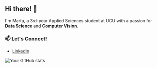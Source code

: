 ## Hi there! 👋
I'm Marta, a 3rd-year Applied Sciences student at UCU with a passion for **Data Science** and **Computer Vision**.

### 📫 Let's Connect!
- [LinkedIn]((https://www.linkedin.com/in/marta-sumyk-38515324b/))


![Your GitHub stats](https://github-readme-stats.vercel.app/api?username=martasumyk&show_icons=true&theme=radical)


